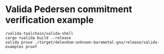 # Valida Pedersen commitment verification example

```shell
/valida-toolchain/valida-shell 
cargo +valida build --release
valida prove ./target/delendum-unknown-baremetal-gnu/release/valida-examples proof
```